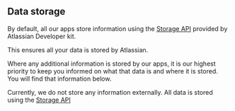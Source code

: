 ## Data storage

By default, all our apps store information using the [Storage API](https://developer.atlassian.com/platform/forge/runtime-reference/storage-api/) provided by Atlassian Developer kit.

This ensures all your data is stored by Atlassian.

Where any additional information is stored by our apps, it is our highest priority to keep you informed on what that data is and where it is stored. You will find that information below.

Currently, we do not store any information externally. All data is stored using the [Storage API](https://developer.atlassian.com/platform/forge/runtime-reference/storage-api/)
